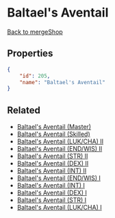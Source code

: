 # Baltael's Aventail

<no description available>

[Back to mergeShop](../merge-shops.md)

## Properties

```json
{
    "id": 205,
    "name": "Baltael's Aventail"
}
```

## Related

- [Baltael's Aventail (Master)](../items/22078-baltael-s-aventail-master.md)
- [Baltael's Aventail (Skilled)](../items/22077-baltael-s-aventail-skilled.md)
- [Baltael's Aventail (LUK/CHA) II](../items/12354-baltael-s-aventail-luk-cha-ii.md)
- [Baltael's Aventail (END/WIS) II](../items/12352-baltael-s-aventail-end-wis-ii.md)
- [Baltael's Aventail (STR) II](../items/12346-baltael-s-aventail-str-ii.md)
- [Baltael's Aventail (DEX) II](../items/12348-baltael-s-aventail-dex-ii.md)
- [Baltael's Aventail (INT) II](../items/12350-baltael-s-aventail-int-ii.md)
- [Baltael's Aventail (END/WIS) I](../items/12351-baltael-s-aventail-end-wis-i.md)
- [Baltael's Aventail (INT) I](../items/12349-baltael-s-aventail-int-i.md)
- [Baltael's Aventail (DEX) I](../items/12347-baltael-s-aventail-dex-i.md)
- [Baltael's Aventail (STR) I](../items/12345-baltael-s-aventail-str-i.md)
- [Baltael's Aventail (LUK/CHA) I](../items/12353-baltael-s-aventail-luk-cha-i.md)

